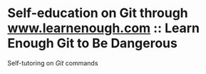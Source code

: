 # Self-education on Git through www.learnenough.com :: Learn Enough Git to Be Dangerous

Self-tutoring on *Git* commands
